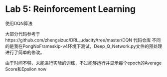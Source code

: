 # Lab 5: Reinforcement Learning

使用DQN算法

大部分代码参考于https://github.com/zhengsizuo/DRL_udacity/tree/master/DQN 代码仓库
不同的是我在PongNoFrameskip-v4环境下测试，Deep_Q_Network.py文件的预处理进行了简单的修改。

由于时间不够，未能进行实际的训练，不过能够运行并显示每个epoch的Average Score和Epsilon now
